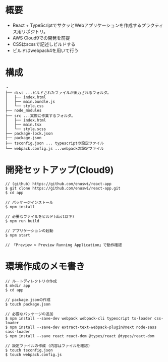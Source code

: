 # 概要
* React + TypeScriptでサクッとWebアプリケーションを作成するプラクティス用リポジトリ。
* AWS Cloud9での開発を前提
* CSSはscssで記述しビルドする
* ビルドはwebpack4を用いて行う

# 構成
```
・
├── dist ...ビルドされたファイルが出力されるフォルダ。
│   ├── index.html
│   ├── main.bundle.js
│   └── style.css
├── node_modules
├── src ...実際に作業するフォルダ。
│   ├── index.html
│   ├── main.tsx
│   └── style.scss
├── package-lock.json
├── package.json
├── tsconfig.json ... typescriptの設定ファイル
└── webpack.config.js ...webpackの設定ファイル
```

# 開発セットアップ(Cloud9)
```
// (github) https://github.com/enuswi/react-app
$ git clone https://github.com/enuswi/react-app.git
$ cd app

// パッケージインストール
$ npm install

// 必要なファイルをビルド(dist以下)
$ npm run build

// アプリケーションの起動
$ npm start

// 「Preview > Preview Running Application」で動作確認
```

# 環境作成のメモ書き
```
// ルートディレクトリの作成
$ mkdir app
$ cd app

// package.jsonの作成
$ touch package.json

// 必要なパッケージの追加
$ npm install --save-dev webpack webpack-cli typescript ts-loader css-loader
$ npm install --save-dev extract-text-webpack-plugin@next node-sass sass-loader
$ npm install --save react react-dom @types/react @types/react-dom

// 設定ファイルの作成 (内容はファイルを確認)
$ touch tsconfig.json
$ touch webpack.config.js
```
